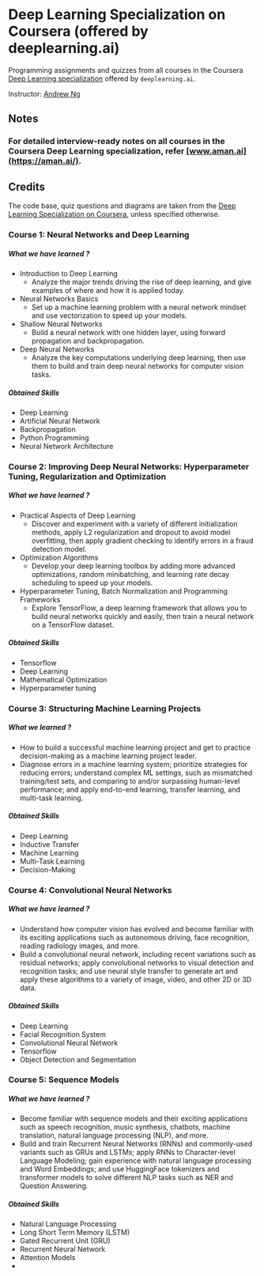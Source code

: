 # Deep Learning Specialization on Coursera (offered by deeplearning.ai)

Programming assignments and quizzes from all courses in the Coursera [Deep Learning specialization](https://www.coursera.org/specializations/deep-learning) offered by `deeplearning.ai`.

Instructor: [Andrew Ng](http://www.andrewng.org/)

## Notes

### For detailed interview-ready notes on all courses in the Coursera Deep Learning specialization, refer [www.aman.ai](https://aman.ai/).

## Credits

The code base, quiz questions and diagrams are taken from the [Deep Learning Specialization on Coursera](https://www.coursera.org/specializations/deep-learning), unless specified otherwise.


### Course 1: Neural Networks and Deep Learning

##### What we have learned ?

- Introduction to Deep Learning
    * Analyze the major trends driving the rise of deep learning, and give examples of where and how it is applied today.
- Neural Networks Basics
    * Set up a machine learning problem with a neural network mindset and use vectorization to speed up your models.
- Shallow Neural Networks
    * Build a neural network with one hidden layer, using forward propagation and backpropagation.
- Deep Neural Networks
    * Analyze the key computations underlying deep learning, then use them to build and train deep neural networks for computer vision tasks.

##### Obtained Skills
- Deep Learning
- Artificial Neural Network
- Backpropagation
- Python Programming
- Neural Network Architecture


### Course 2: Improving Deep Neural Networks: Hyperparameter Tuning, Regularization and Optimization

##### What we have learned ?

- Practical Aspects of Deep Learning
  *  Discover and experiment with a variety of different initialization methods, apply L2 regularization and dropout to avoid model overfitting, then apply gradient checking to identify errors in a fraud detection model.
- Optimization Algorithms
    * Develop your deep learning toolbox by adding more advanced optimizations, random minibatching, and learning rate decay scheduling to speed up your models.
- Hyperparameter Tuning, Batch Normalization and Programming Frameworks
    * Explore TensorFlow, a deep learning framework that allows you to build neural networks quickly and easily, then train a neural network on a TensorFlow dataset.
  
##### Obtained Skills
- Tensorflow
- Deep Learning
- Mathematical Optimization
- Hyperparameter tuning


### Course 3: Structuring Machine Learning Projects

##### What we learned ?
- How to build a successful machine learning project and get to practice decision-making as a machine learning project leader. 
- Diagnose errors in a machine learning system; prioritize strategies for reducing errors; understand complex ML settings, such as mismatched training/test sets, and comparing to and/or surpassing human-level performance; and apply end-to-end learning, transfer learning, and multi-task learning.

##### Obtained Skills
- Deep Learning
- Inductive Transfer
- Machine Learning
- Multi-Task Learning
- Decision-Making

### Course 4: Convolutional Neural Networks

##### What we have learned ?
- Understand how computer vision has evolved and become familiar with its exciting applications such as autonomous driving, face recognition, reading radiology images, and more.
- Build a convolutional neural network, including recent variations such as residual networks; apply convolutional networks to visual detection and recognition tasks; and use neural style transfer to generate art and apply these algorithms to a variety of image, video, and other 2D or 3D data. 

##### Obtained Skills
- Deep Learning
- Facial Recognition System
- Convolutional Neural Network
- Tensorflow
- Object Detection and Segmentation

### Course 5: Sequence Models

##### What we have learned ?
- Become familiar with sequence models and their exciting applications such as speech recognition, music synthesis, chatbots, machine translation, natural language processing (NLP), and more. 
- Build and train Recurrent Neural Networks (RNNs) and commonly-used variants such as GRUs and LSTMs; apply RNNs to Character-level Language Modeling; gain experience with natural language processing and Word Embeddings; and use HuggingFace tokenizers and transformer models to solve different NLP tasks such as NER and Question Answering.

##### Obtained Skills
- Natural Language Processing
- Long Short Term Memory (LSTM)
- Gated Recurrent Unit (GRU)
- Recurrent Neural Network
- Attention Models
- 
